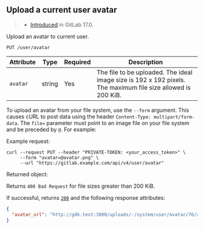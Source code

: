 ## Upload a current user avatar

> - [Introduced](https://gitlab.com/gitlab-org/gitlab/-/merge_requests/148130) in GitLab 17.0.

Upload an avatar to current user.

```plaintext
PUT /user/avatar
```

| Attribute | Type              | Required | Description                                                                                                 |
|-----------|-------------------|----------|-------------------------------------------------------------------------------------------------------------|
| `avatar`  | string            | Yes      | The file to be uploaded. The ideal image size is 192 x 192 pixels. The maximum file size allowed is 200 KiB. |

To upload an avatar from your file system, use the `--form` argument. This causes
cURL to post data using the header `Content-Type: multipart/form-data`. The
`file=` parameter must point to an image file on your file system and be
preceded by `@`. For example:

Example request:

```shell
curl --request PUT --header "PRIVATE-TOKEN: <your_access_token>" \
     --form "avatar=@avatar.png" \
     --url "https://gitlab.example.com/api/v4/user/avatar"
```

Returned object:

Returns `400 Bad Request` for file sizes greater than 200 KiB.

If successful, returns [`200`](rest/index.md#status-codes) and the following
response attributes:

```json
{
  "avatar_url": "http://gdk.test:3000/uploads/-/system/user/avatar/76/avatar.png",
}
```
